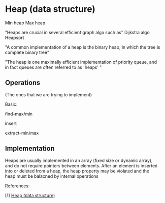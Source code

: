 # Heap (data structure)

Min heap
Max heap

"Heaps are crucial in several efficient graph algo such as"
Dijkstra algo
Heapsort

"A common implementation of a heap is the binary heap, in which the tree is complete binary tree"

"The heap is one maximally efficient implementation of priority queue, and in fact queues are often referred to as 'heaps' "

## Operations 

(The ones that we are trying to implement)

Basic:

find-max/min

insert

extract-min/max

## Implementation
Heaps are usually implemented in an array (fixed size or dynamic array), and do not require pointers between elements. After an element is inserted into or deleted from
a heap, the heap property may be violated and the heap must be balacned by internal operations


References:

[1] [Heap (data structure)](https://en.wikipedia.org/wiki/Heap_(data_structure))

